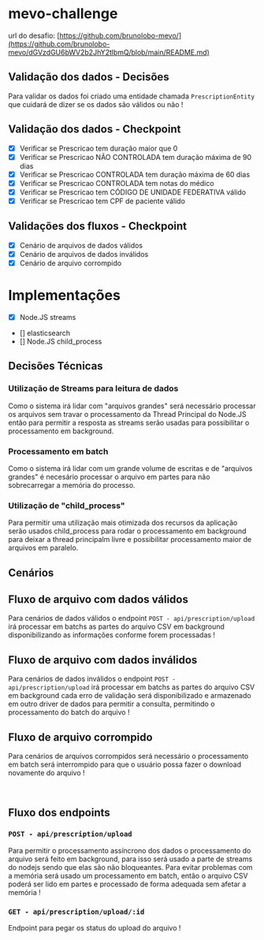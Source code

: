 # mevo-challenge

url do desafio: [https://github.com/brunolobo-mevo/](https://github.com/brunolobo-mevo/dGVzdGU6bWV2b2JhY2tlbmQ/blob/main/README.md)

## Validação dos dados - Decisões

Para validar os dados foi criado uma entidade chamada `PrescriptionEntity` que cuidará de dizer se os dados são válidos ou não !

## Validação dos dados - Checkpoint

- [x] Verificar se Prescricao tem duração maior que 0
- [x] Verificar se Prescricao NÃO CONTROLADA tem duração máxima de 90 dias
- [x] Verificar se Prescricao CONTROLADA tem duração máxima de 60 dias
- [x] Verificar se Prescricao CONTROLADA tem notas do médico
- [x] Verificar se Prescricao tem CÓDIGO DE UNIDADE FEDERATIVA válido
- [x] Verificar se Prescricao tem CPF de paciente válido

## Validações dos fluxos - Checkpoint

- [x] Cenário de arquivos de dados válidos
- [x] Cenário de arquivos de dados inválidos
- [x] Cenário de arquivo corrompido

# Implementações

- [x] Node.JS streams
- [] elasticsearch
- [] Node.JS child_process

## Decisões Técnicas

### Utilização de Streams para leitura de dados

Como o sistema irá lidar com "arquivos grandes" será necessário processar os arquivos sem travar o processamento da Thread Principal do Node.JS então para permitir a resposta as streams serão usadas para possibilitar o processamento em background.

### Processamento em batch

Como o sistema irá lidar com um grande volume de escritas e de "arquivos grandes" é necesário processar o arquivo em partes para não sobrecarregar a memória do processo.

### Utilização de "child_process"

Para permitir uma utilização mais otimizada dos recursos da aplicação serão usados child_process para rodar o processamento em background para deixar a thread principalm livre e possibilitar processamento maior de arquivos em paralelo.

## Cenários

## Fluxo de arquivo com dados válidos

Para cenários de dados válidos o endpoint `POST - api/prescription/upload` irá processar em batchs as partes do arquivo CSV em background disponibilizando as informações conforme forem processadas !

## Fluxo de arquivo com dados inválidos

Para cenários de dados inválidos o endpoint `POST - api/prescription/upload` irá processar em batchs as partes do arquivo CSV em background cada erro de validação será disponibilizado e armazenado em outro driver de dados para permitir a consulta, permitindo o processamento do batch do arquivo !

## Fluxo de arquivo corrompido

Para cenários de arquivos corrompidos será necessário o processamento em batch será interrompido para que o usuário possa fazer o download novamente do arquivo !

<br/>

## Fluxo dos endpoints

### `POST - api/prescription/upload`

Para permitir o processamento assíncrono dos dados o processamento do arquivo será feito em background, para isso será usado a parte de streams do nodejs sendo que elas são não bloqueantes. Para evitar problemas com a memória será usado um processamento em batch, então o arquivo CSV poderá ser lido em partes e processado de forma adequada sem afetar a memória !

### `GET - api/prescription/upload/:id`

Endpoint para pegar os status do upload do arquivo !

<br/>